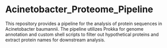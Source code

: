 # Acinetobacter_Proteome_Pipeline
This repository provides a pipeline for the analysis of protein sequences in Acinetobacter baumannii. The pipeline utilizes Prokka for genome annotation and custom shell scripts to filter out hypothetical proteins and extract protein names for downstream analysis.
